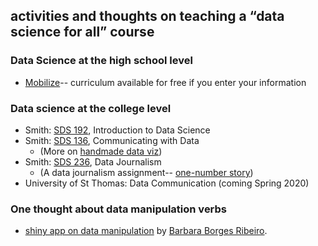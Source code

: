 ## activities and thoughts on teaching a “data science for all” course

### Data Science at the high school level

- [Mobilize](https://www.introdatascience.org/)-- curriculum available for free if you enter your information

### Data science at the college level

- Smith: [SDS 192](https://beanumber.github.io/sds192/), Introduction to Data Science
- Smith: [SDS 136](http://www.amelia.mn/sds136/), Communicating with Data
    - (More on [handmade data viz](http://www.bit.ly/VizByHand))
- Smith: [SDS 236](http://www.amelia.mn/sds236/index.html), Data Journalism
    - (A data journalism assignment-- [one-number story](http://www.amelia.mn/sds236/OneNumberStory.html))
- University of St Thomas: Data Communication (coming Spring 2020)

### One thought about data manipulation verbs

- [shiny app on data manipulation](https://beta.rstudioconnect.com/content/1867/) by [Barbara Borges Ribeiro](https://github.com/bborgesr). 